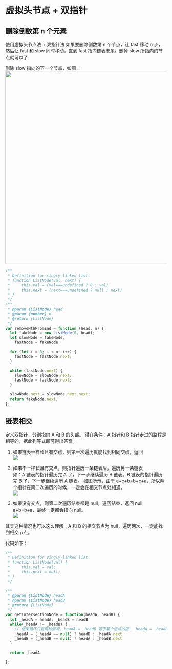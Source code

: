 # 虚拟头节点 + 双指针

## 删除倒数第 n 个元素

使用虚拟头节点法 + 双指针法
如果要删除倒数第 n 个节点，让 fast 移动 n 步，然后让 fast 和 slow 同时移动，直到 fast 指向链表末尾。删掉 slow 所指向的节点就可以了

删除 slow 指向的下一个节点，如图：
<img src='https://code-thinking.cdn.bcebos.com/pics/19.%E5%88%A0%E9%99%A4%E9%93%BE%E8%A1%A8%E7%9A%84%E5%80%92%E6%95%B0%E7%AC%ACN%E4%B8%AA%E8%8A%82%E7%82%B93.png' width=600> </img></div>

```js
/**
 * Definition for singly-linked list.
 * function ListNode(val, next) {
 *     this.val = (val===undefined ? 0 : val)
 *     this.next = (next===undefined ? null : next)
 * }
 */
/**
 * @param {ListNode} head
 * @param {number} n
 * @return {ListNode}
 */
var removeNthFromEnd = function (head, n) {
  let fakeNode = new ListNode(0, head);
  let slowNode = fakeNode,
    fastNode = fakeNode;

  for (let i = 0; i < n; i++) {
    fastNode = fastNode.next;
  }

  while (fastNode.next) {
    slowNode = slowNode.next;
    fastNode = fastNode.next;
  }

  slowNode.next = slowNode.next.next;
  return fakeNode.next;
};
```

## 链表相交

定义双指针，分别指向 A 和 B 的头部。
潜在条件：A 指针和 B 指针走过的路程是相等的，据此列等式即可得出答案。

1. 如果链表一样长且有交点，则第一次遍历就能找到相同交点，返回 <br/>
   ![](https://cdn.jsdelivr.net/gh/DevinLin000/imgBed/img/202203142227354.png)

2. 如果不一样长且有交点，则指针遍历一条链表后，遍历另一条链表  
   如：A 链表的指针遍历完 A 了，下一步继续遍历 B 链表。B 链表的指针遍历完 B 了，下一步继续遍历 A 链表。
   如图所示，由于 a+c+b=b+c+a，所以两个指针在第二次遍历的时候，一定会在相交节点处相遇。<br/>
   ![](https://cdn.jsdelivr.net/gh/DevinLin000/imgBed/img/202203142227855.png)

3. 如果没有交点，则第二次遍历结束都是 null，遍历结束，返回 null  
   a+b=b+a，最终一定都会指向 null。<br/>
   ![](https://cdn.jsdelivr.net/gh/DevinLin000/imgBed/img/202203142228395.png)

其实这种情况也可以这么理解：A 和 B 的相交节点为 null，遍历两次，一定能找到相交节点。

代码如下：

```JavaScript
/**
 * Definition for singly-linked list.
 * function ListNode(val) {
 *     this.val = val;
 *     this.next = null;
 * }
 */

/**
 * @param {ListNode} headA
 * @param {ListNode} headB
 * @return {ListNode}
 */
var getIntersectionNode = function(headA, headB) {
  let _headA = headA, _headB = headB
  while(_headA != _headB) {
    // 结束循环只有两种情况,_headA = _headB 等于某个结点的值. _headA = _headB 等于null
    _headA = (_headA == null) ? headB : _headA.next
    _headB = (_headB == null) ? headA : _headB.next
  }

  return _headA

};
```
